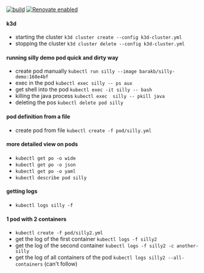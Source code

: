 [![build](https://github.com/barakb/silly-demo/actions/workflows/build.yml/badge.svg)](https://github.com/barakb/silly-demo/actions/workflows/build.yml)
[![Renovate enabled](https://img.shields.io/badge/renovate-enabled-brightgreen.svg)](https://renovatebot.com/)

#### k3d 
 * starting the cluster `k3d cluster create --config k3d-cluster.yml`
 * stopping the cluster `k3d cluster delete --config k3d-cluster.yml`

#### running silly demo pod quick and dirty way
 * create pod manually `kubectl run silly --image barakb/silly-demo:168e4bf`
 * exec in the pod `kubectl exec silly -- ps aux`
 * get shell into the pod `kubectl exec -it silly -- bash`
 * killing the java process `kubectl exec  silly -- pkill java`
 * deleting the pos `kubectl delete pod silly`

#### pod definition from a file
 * create pod from file `kubectl create -f pod/silly.yml`

#### more detailed view on pods
 * `kubectl get po -o wide`
 * `kubectl get po -o json`
 * `kubectl get po -o yaml`
 *  `kubectl describe pod silly`

#### getting logs
 * `kubectl logs silly -f`

#### 1 pod with 2 containers 
  * `kubectl create -f pod/silly2.yml`
  * get the log of the first container `kubectl logs -f silly2`
  * get the log of the second container `kubectl logs -f silly2 -c another-silly`
  * get the log of all containers of the pod `kubectl logs silly2 --all-containers` (can't follow)